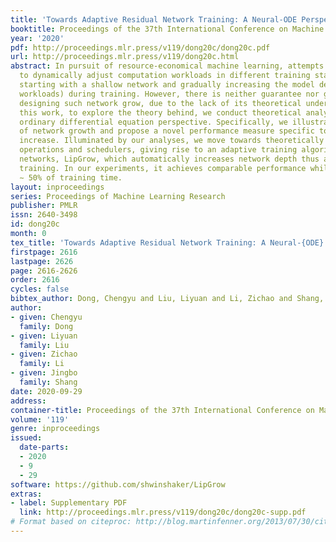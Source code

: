 ```yaml
---
title: 'Towards Adaptive Residual Network Training: A Neural-ODE Perspective'
booktitle: Proceedings of the 37th International Conference on Machine Learning
year: '2020'
pdf: http://proceedings.mlr.press/v119/dong20c/dong20c.pdf
url: http://proceedings.mlr.press/v119/dong20c.html
abstract: In pursuit of resource-economical machine learning, attempts have been made
  to dynamically adjust computation workloads in different training stages, i.e.,
  starting with a shallow network and gradually increasing the model depth (and computation
  workloads) during training. However, there is neither guarantee nor guidance on
  designing such network grow, due to the lack of its theoretical underpinnings. In
  this work, to explore the theory behind, we conduct theoretical analyses from an
  ordinary differential equation perspective. Specifically, we illustrate the dynamics
  of network growth and propose a novel performance measure specific to the depth
  increase. Illuminated by our analyses, we move towards theoretically sound growing
  operations and schedulers, giving rise to an adaptive training algorithm for residual
  networks, LipGrow, which automatically increases network depth thus accelerates
  training. In our experiments, it achieves comparable performance while reducing
  ∼ 50% of training time.
layout: inproceedings
series: Proceedings of Machine Learning Research
publisher: PMLR
issn: 2640-3498
id: dong20c
month: 0
tex_title: 'Towards Adaptive Residual Network Training: A Neural-{ODE} Perspective'
firstpage: 2616
lastpage: 2626
page: 2616-2626
order: 2616
cycles: false
bibtex_author: Dong, Chengyu and Liu, Liyuan and Li, Zichao and Shang, Jingbo
author:
- given: Chengyu
  family: Dong
- given: Liyuan
  family: Liu
- given: Zichao
  family: Li
- given: Jingbo
  family: Shang
date: 2020-09-29
address: 
container-title: Proceedings of the 37th International Conference on Machine Learning
volume: '119'
genre: inproceedings
issued:
  date-parts:
  - 2020
  - 9
  - 29
software: https://github.com/shwinshaker/LipGrow
extras:
- label: Supplementary PDF
  link: http://proceedings.mlr.press/v119/dong20c/dong20c-supp.pdf
# Format based on citeproc: http://blog.martinfenner.org/2013/07/30/citeproc-yaml-for-bibliographies/
---
```

